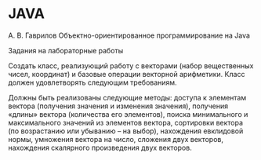 # JAVA
А. В. Гаврилов
Объектно-ориентированное программирование на Java

Задания на лабораторные работы

Создать класс, реализующий работу с векторами (набор вещественных
чисел, координат) и базовые операции векторной арифметики. Класс должен
удовлетворять следующим требованиям.

Должны быть реализованы следующие методы:
доступа к элементам вектора (получения значения и изменения значения),
получения «длины» вектора (количества его элементов),
поиска минимального и максимального значений из элементов вектора,
сортировки вектора (по возрастанию или убыванию – на выбор),
нахождения евклидовой нормы,
умножения вектора на число,
сложения двух векторов,
нахождения скалярного произведения двух векторов.